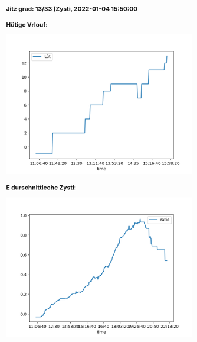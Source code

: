 ### Jitz grad: 13/33 (Zysti, 2022-01-04 15:50:00

### Hütige Vrlouf:
![Graph](Today.png)

### E durschnittleche Zysti:
![Graph](Zysti.png)